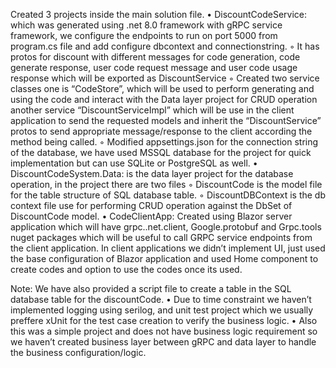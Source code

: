 Created 3 projects inside the main solution file.
    • DiscountCodeService: which was generated using .net 8.0 framework with gRPC service framework, we configure the endpoints to run on port 5000 from program.cs file and add configure dbcontext and connectionstring. 
        ◦ It has protos for discount with different messages for code generation, code generate response, user code request message and user code usage response which will be exported as DiscountService
        ◦ Created two service classes one is “CodeStore”, which will be used to perform generating and using the code and interact with the Data layer project for CRUD operation another service “DiscountServiceImpl” which will be use in the client application to send the requested models and inherit the “DiscountService” protos to send appropriate message/response to the client according the method being called.
        ◦ Modified appsettings.json for the connection string of the database, we have used MSSQL database for the project for quick implementation but can use SQLite or PostgreSQL as well. 
    • DiscountCodeSystem.Data: is the data layer project for the database operation, in the project there are two files
        ◦ DiscountCode is the model file for the table structure of SQL database table.
        ◦ DiscountDBContext is the db context file use for performing CRUD operation against the DbSet of DiscountCode model.
    • CodeClientApp: Created using Blazor server application which will have grpc..net.client, Google.protobuf and Grpc.tools nuget packages which will be useful to call GRPC service endpoints from the client application. In client applications we didn’t implement UI, just used the base configuration of Blazor application and used Home component to create codes and option to use the codes once its used. 

Note: We have also provided a script file to create a table in the SQL database table for the discountCode.
    • Due to time constraint we haven’t implemented logging using serilog, and unit test project which we usually preffere xUnit for the test case creation to verify the business logic. 
    • Also this was a simple project and does not have business logic requirement so we haven’t created business layer between gRPC and data layer to handle the business configuration/logic. 
